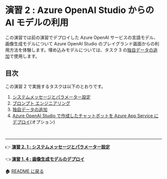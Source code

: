 # 演習 2 : Azure OpenAI Studio からの AI モデルの利用

この演習では前の演習でデプロイした Azure OpenAI サービスの言語モデル、画像生成モデルについて Azure OpenAI Studio のプレイグランド画面からの利用方法を体験します。埋め込みモデルについては、タスク 3 の[独自データの追加]()で使用します。

## 目次

この演習 2 で実施するタスクは以下のとおりです。

1. [システムメッセージとパラメーター設定](Ex02-1.md)
2. [ブロンプト エンジニアリング ](Ex02-2.md)
3. [独自データの追加](Ex02-3.md)
4. [Azure OpenAI Studio で作成したチャットボットを Azure App Service にデプロイ](Ex02-3.md#%E3%82%AA%E3%83%97%E3%82%B7%E3%83%A7%E3%83%B3--azure-openai-studio-%E3%81%A7%E4%BD%9C%E6%88%90%E3%81%97%E3%81%9F%E3%83%81%E3%83%A3%E3%83%83%E3%83%88%E3%83%9C%E3%83%83%E3%83%88%E3%82%92-azure-app-service-%E3%81%AB%E3%83%87%E3%83%97%E3%83%AD%E3%82%A4)\(オプション\)

<br>

<hr>

👉 [**演習 2. 1 : システムメッセージとパラメーター設定**](Ex02-2.md) 

👈 [**演習 1. 4 : 画像生成モデルのデプロイ**](Ex01-4.md) 

🏚️ [README に戻る](README.md)